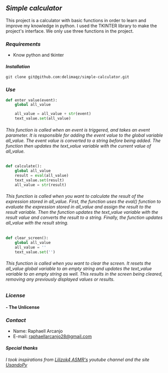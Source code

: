 ## *Simple calculator*
<p>
    This project is a calculator with basic functions in order to learn and improve my knowledge in python. I used the TKINTER library to make the project's interface. We only use three functions in the project.
</p>

### *Requirements*
- Know python and tkinter

#### *Installation*
    git clone git@github.com:delimaqz/simple-calculator.git

### *Use*
```python
def enter_value(event):
    global all_value

    all_value = all_value + str(event)
    text_value.set(all_value)
```
###### This function is called when an event is triggered, and takes an event parameter. It is responsible for adding the event value to the global variable all_value. The event value is converted to a string before being added. The function then updates the text_value variable with the current value of all_value.

```python
def calculate():
    global all_value
    result = eval(all_value)
    text_value.set(result)
    all_value = str(result)
```
###### This function is called when you want to calculate the result of the expression stored in all_value. First, the function uses the eval() function to evaluate the expression stored in all_value and assign the result to the result variable. Then the function updates the text_value variable with the result value and converts the result to a string. Finally, the function updates all_value with the result string.
```python
def clear_screen():
    global all_value
    all_value = ''
    text_value.set('')
```
###### This function is called when you want to clear the screen. It resets the all_value global variable to an empty string and updates the text_value variable to an empty string as well. This results in the screen being cleared, removing any previously displayed values ​​or results.

### *License*
#### - The Unlicense

### *Contact*
  - Name: Raphaell Arcanjo
  - E-mail: raphaellarcanjo28@gmail.com

#### *Special thanks*
###### I took inspirations from [Lilizok4 ASMR's](https://www.youtube.com/watch?v=NhNORVxdOsc&t=2119s) youtube channel and the site [UsandoPy](https://www.usandopy.com/pt/artigo/como-fazer-calculadora-em-python/)
